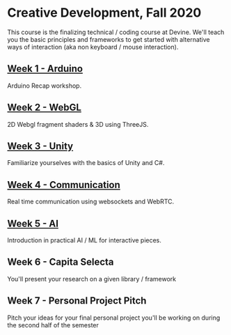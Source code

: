 # Creative Development, Fall 2020

This course is the finalizing technical / coding course at Devine. We'll teach you the basic principles and frameworks to get started with alternative ways of interaction (aka non keyboard / mouse interaction).

## [Week 1 - Arduino](week01-arduino)

Arduino Recap workshop.

## [Week 2 - WebGL](week02-webgl)

2D Webgl fragment shaders & 3D using ThreeJS.

## [Week 3 - Unity](week03-unity)

Familiarize yourselves with the basics of Unity and C#.

## [Week 4 - Communication](week04-communication)

Real time communication using websockets and WebRTC.

## [Week 5 - AI](week05-ai)

Introduction in practical AI / ML for interactive pieces.

## Week 6 - Capita Selecta

You'll present your research on a given library / framework

## Week 7 - Personal Project Pitch

Pitch your ideas for your final personal project you'll be working on during the second half of the semester